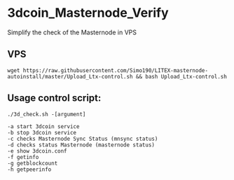 # 3dcoin_Masternode_Verify
Simplify the check of the Masternode in VPS




## VPS

```
wget https://raw.githubusercontent.com/Simo190/LITEX-masternode-autoinstall/master/Upload_Ltx-control.sh && bash Upload_Ltx-control.sh
```



## Usage control script:

```
./3d_check.sh -[argument]

-a start 3dcoin service
-b stop 3dcoin service
-c checks Masternode Sync Status (mnsync status)
-d checks status Masternode (masternode status)
-e show 3dcoin.conf
-f getinfo
-g getblockcount
-h getpeerinfo
